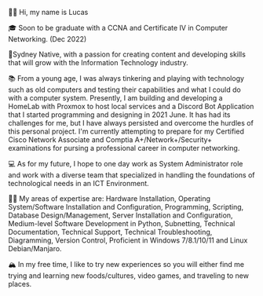 👋🏻 Hi, my name is Lucas

🎓 Soon to be graduate with a CCNA and Certificate IV in Computer Networking. (Dec 2022)

🌇Sydney Native, with a passion for creating content and developing skills that will grow with the Information Technology industry.

📚 From a young age, I was always tinkering and playing with technology such as old computers and testing their capabilities and what I could do with a computer system. Presently, I am building and developing a HomeLab with Proxmox to host local services and a Discord Bot Application that I started programming and designing in 2021 June. It has had its challenges for me, but I have always persisted and overcome the hurdles of this personal project. I'm currently attempting to prepare for my Certified Cisco Network Associate and Comptia A+/Network+/Security+ examinations for pursing a professional career in computer networking.

💻 As for my future, I hope to one day work as System Administrator role and work with a diverse team that specialized in handling the foundations of technological needs in an ICT Environment.

💪🏽 My areas of expertise are: Hardware Installation, Operating System/Software Installation and Configuration, Programming, Scripting, Database Design/Management, Server Installation and Configuration, Medium-level Software Development in Python, Subnetting, Technical Documentation, Technical Support, Technical Troubleshooting, Diagramming, Version Control, Proficient in Windows 7/8.1/10/11 and Linux Debian/Manjaro.

🏔 In my free time, I like to try new experiences so you will either find me trying and learning new foods/cultures, video games, and traveling to new places.

<!---
Lucas-Andrews-IT/Lucas-Andrews-IT is a ✨ special ✨ repository because its `README.md` (this file) appears on your GitHub profile.
You can click the Preview link to take a look at your changes.
--->
